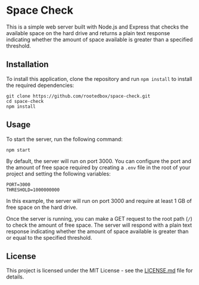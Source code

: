 # Space Check

This is a simple web server built with Node.js and Express that checks the available space on the hard drive and returns a plain text response indicating whether the amount of space available is greater than a specified threshold.

## Installation

To install this application, clone the repository and run `npm install` to install the required dependencies:

```
git clone https://github.com/rootedbox/space-check.git
cd space-check
npm install
```

## Usage

To start the server, run the following command:

```
npm start
```

By default, the server will run on port 3000. You can configure the port and the amount of free space required by creating a `.env` file in the root of your project and setting the following variables:

```
PORT=3000
THRESHOLD=1000000000
```

In this example, the server will run on port 3000 and require at least 1 GB of free space on the hard drive.

Once the server is running, you can make a GET request to the root path (`/`) to check the amount of free space. The server will respond with a plain text response indicating whether the amount of space available is greater than or equal to the specified threshold.

## License

This project is licensed under the MIT License - see the [LICENSE.md](LICENSE.md) file for details.
